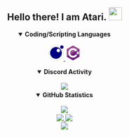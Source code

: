 <h2 align="center">
    Hello there! I am <strong>Atari</strong>. <img src="https://raw.githubusercontent.com/MartinHeinz/MartinHeinz/master/wave.gif" width="30px" height="30px">
</h2>
<p align="center">
<details align="center" open>
    <summary><b>Coding/Scripting Languages</b></summary>
    <br>
  <a title="Lua" href="https://www.lua.org/">
    <img width="35" src="https://github.com/devicons/devicon/blob/master/icons/lua/lua-original.svg" alt="Lua Logo">
  </a>
  <a title="C#" href="https://www.w3schools.com/cs/default.asp">
    <img width="35" src="https://github.com/devicons/devicon/blob/master/icons/csharp/csharp-original.svg" alt="CSharp Logo">
  </a>
</p>
</details>
<p align="center">
<details align="center" open>
    <summary><b>Discord Activity</b></summary>
    <br>
<a href="https://discord.com/users/719613575882080406">
      <img src="https://lanyard.cnrad.dev/api/719613575882080406" />
</a>
</details>
<details align="center" open>
    <summary><b>GitHub Statistics</b></summary>
</br>
   <a href="https://github.com/atari-1337/">
        <img src="https://komarev.com/ghpvc/?username=atari-1337&color=red" />
    </a>
    </br>
    <a href="https://github.com/atari-1337/">
        <img src="https://github-readme-streak-stats.herokuapp.com?user=atari-1337&hide_border=true&background=0D1117&currStreakLabel=FFFFFF&sideLabels=FFFFFF&currStreakNum=FFFFFF&dates=FFFFFF&sideNums=FFFFFF&fire=f04848&ring=f04848&stroke=FFFFFFFF)](https://git.io/streak-stats" />
  </a>
  <a href="https://github.com/atari-1337/">
        <img src="https://github-readme-stats.vercel.app/api?username=atari-1337&show_icons=true&theme=gruvbox" />
  </a> 
<br>
<a href="https://github.com/atari-1337/">
        <img src="https://github-readme-stats.vercel.app/api/top-langs/?username=atari-1337&theme=gruvbox&langs_count=8&layout=compact" />
  </a> 
<br>
</p>


